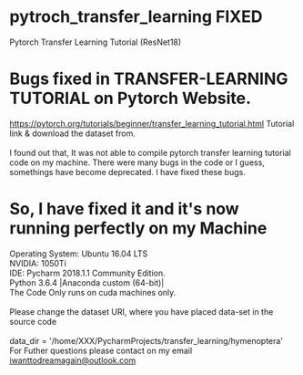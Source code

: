 # pytroch_transfer_learning FIXED
  Pytorch Transfer Learning Tutorial (ResNet18)
  
# Bugs fixed in TRANSFER-LEARNING TUTORIAL on Pytorch Website.
  https://pytorch.org/tutorials/beginner/transfer_learning_tutorial.html
  Tutorial link & download the dataset from.
  <br />
  <br/>
  I found out that, It was not able to compile pytorch transfer learning tutorial code on my machine. There were many bugs in the code or I guess, somethings have become deprecated. I have fixed these bugs. 
  <br />
# So, I have fixed it and it's now running perfectly on my Machine
  Operating System: Ubuntu 16.04 LTS <br />
  NVIDIA: 1050Ti <br />
  IDE: Pycharm 2018.1.1 Community Edition. <br /> 
  Python 3.6.4 |Anaconda custom (64-bit)| <br />
  The Code Only runs on cuda machines only. <br />
  <br />
  Please change the dataset URI, where you have placed data-set in the source code  
  <br /> 
  data_dir = '/home/XXX/PycharmProjects/transfer_learning/hymenoptera'
  <br />
  For Futher questions please contact on my email iwanttodreamagain@outlook.com
